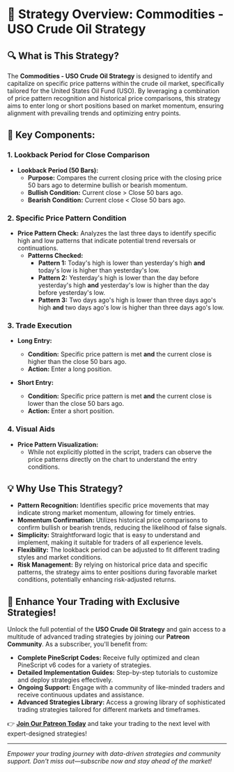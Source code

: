 # 📘 Strategy Overview: Commodities - USO Crude Oil Strategy

## 🔍 What is This Strategy?

The **Commodities - USO Crude Oil Strategy** is designed to identify and capitalize on specific price patterns within the crude oil market, specifically tailored for the United States Oil Fund (USO). By leveraging a combination of price pattern recognition and historical price comparisons, this strategy aims to enter long or short positions based on market momentum, ensuring alignment with prevailing trends and optimizing entry points.

## 🎯 Key Components:

### 1. Lookback Period for Close Comparison

- **Lookback Period (50 Bars):**
  - **Purpose:** Compares the current closing price with the closing price 50 bars ago to determine bullish or bearish momentum.
  - **Bullish Condition:** Current close > Close 50 bars ago.
  - **Bearish Condition:** Current close < Close 50 bars ago.

### 2. Specific Price Pattern Condition

- **Price Pattern Check:** Analyzes the last three days to identify specific high and low patterns that indicate potential trend reversals or continuations.
  - **Patterns Checked:**
    - **Pattern 1:** Today's high is lower than yesterday's high **and** today's low is higher than yesterday's low.
    - **Pattern 2:** Yesterday's high is lower than the day before yesterday's high **and** yesterday's low is higher than the day before yesterday's low.
    - **Pattern 3:** Two days ago's high is lower than three days ago's high **and** two days ago's low is higher than three days ago's low.

### 3. Trade Execution

- **Long Entry:**
  - **Condition:** Specific price pattern is met **and** the current close is higher than the close 50 bars ago.
  - **Action:** Enter a long position.
  
- **Short Entry:**
  - **Condition:** Specific price pattern is met **and** the current close is lower than the close 50 bars ago.
  - **Action:** Enter a short position.

### 4. Visual Aids

- **Price Pattern Visualization:**
  - While not explicitly plotted in the script, traders can observe the price patterns directly on the chart to understand the entry conditions.

## 💡 Why Use This Strategy?

- **Pattern Recognition:** Identifies specific price movements that may indicate strong market momentum, allowing for timely entries.
- **Momentum Confirmation:** Utilizes historical price comparisons to confirm bullish or bearish trends, reducing the likelihood of false signals.
- **Simplicity:** Straightforward logic that is easy to understand and implement, making it suitable for traders of all experience levels.
- **Flexibility:** The lookback period can be adjusted to fit different trading styles and market conditions.
- **Risk Management:** By relying on historical price data and specific patterns, the strategy aims to enter positions during favorable market conditions, potentially enhancing risk-adjusted returns.

## 🚀 Enhance Your Trading with Exclusive Strategies!

Unlock the full potential of the **USO Crude Oil Strategy** and gain access to a multitude of advanced trading strategies by joining our **Patreon Community**. As a subscriber, you'll benefit from:

- **Complete PineScript Codes:** Receive fully optimized and clean PineScript v6 codes for a variety of strategies.
- **Detailed Implementation Guides:** Step-by-step tutorials to customize and deploy strategies effectively.
- **Ongoing Support:** Engage with a community of like-minded traders and receive continuous updates and assistance.
- **Advanced Strategies Library:** Access a growing library of sophisticated trading strategies tailored for different markets and timeframes.

👉 **[Join Our Patreon Today](https://www.patreon.com/LouisLetcher)** and take your trading to the next level with expert-designed strategies!

---

*Empower your trading journey with data-driven strategies and community support. Don't miss out—subscribe now and stay ahead of the market!*
